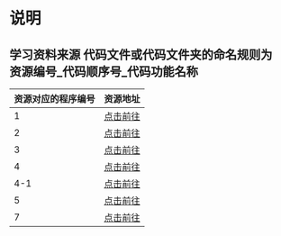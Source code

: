 <!--
 * @Date: 2019-02-13 14:33:44
 * @LastEditors: sunxiaofan
 * @LastEditTime: 2019-02-19 14:52:03
 -->
#  说明
## 学习资料来源  代码文件或代码文件夹的命名规则为  <br>资源编号_代码顺序号_代码功能名称

|资源对应的程序编号|资源地址|
|:---|:---|
|1|[点击前往](https://github.com/stephentian/33-js-concepts)|
|2|[点击前往](http://www.acfun.cn/u/13308227.aspx)|
|3|[点击前往](http://www.cnblogs.com/TomXu/archive/2012/04/24/2438050.html)|
|4|[点击前往](https://www.cnblogs.com/bindong/p/6045957.html)|
|4-1|[点击前往](https://segmentfault.com/a/1190000011779959)|
|5|[点击前往](https://segmentfault.com/a/1190000014639473)|
|7|[点击前往](http://www.ruanyifeng.com/blog/2016/11/intersectionobserver_api.html)|

